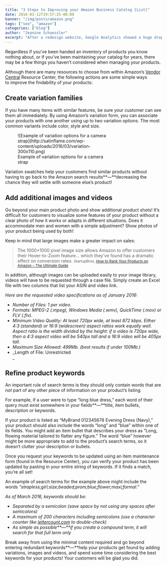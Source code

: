 ```yaml
---
title: "3 Steps to Improving your Amazon Business Catalog [List]"
date: 2016-03-12T19:57:25-06:00
banner: "/img/posts/amazon.png"
tags: ["seo", "amazon"]
categories: ["blog"]
author: "Jeanine Schoessler"
excerpt: "After a redesign website, Google Analytics showed a huge drop in bounce rate. The cause? Duplicating GA tags within my website’s code!"
---
```


Regardless if you’ve been handed an inventory of products you know nothing about, or if you’ve been maintaining your catalog for years, there may be a few things you haven’t considered when managing your products.

Although there are many resources to choose from within Amazon’s [Vendor Central](https://vendorcentral.amazon.com/gp/vendor/) Resource Center, the following actions are some simple ways to improve the findability of your products:

## Create variation families

If you have many items with similar features, be sure your customer can see them all immediately. By using Amazon’s variation form, you can associate your products with one another using up to two variation options. The most common variants include color, style and size.

<figure id="attachment_145" style="width: 300px" class="wp-caption aligncenter">![Example of variation options for a camera strap](http://satinflame.com/wp-content/uploads/2016/03/variation-300x110.png)

<figcaption class="wp-caption-text">Example of variation options for a camera strap</figcaption>

</figure>

Variation swatches help your customers find similar products without having to go back to the Amazon search results**—**decreasing the chance they will settle with someone else’s product!

## Add additional images and videos

Go beyond your main product photo and show additional product shots! It’s difficult for customers to visualize some features of your product without a clear photo of how it works or adapts in different situations. Does it accommodate men and women with a simple adjustment? Show photos of your product being used by both!

Keep in mind that large images make a greater impact on sales:

> The 1000×1000 pixel image size allows Amazon to offer customers their Hover-to-Zoom feature… which they’ve found has a dramatic effect on conversion rates. <small>StartupBros, [How to Rank Your Products on Amazon – The Ultimate Guide](http://startupbros.com/rank-amazon/) </small>

In addition, although images can be uploaded easily to your image library, videos will have to be requested through a case file. Simply create an Excel file with two columns that list your ASIN and video link.

_Here are the requested video specifications as of January 2016:_

*   _Number of Files: 1 per video._
*   _Formats: MPEG-2 (.mpeg), Windows Media (.wmv), QuickTime (.mov) or FLV (.flv)._
*   _Minimum Video Quality: At least 720px wide, at least 872 kbps. Either 4:3 (standard) or 16:9 (widescreen) aspect ratios work equally well. Aspect ratio is the width divided by the height: if a video is 720px wide, then a 4:3 aspect video will be 540px tall and a 16:9 video will be 405px tall._
*   _Maximum Size Allowed: 499Mb. (best results if under 100Mb.)_
*   _Length of File: Unrestricted  
    _

## Refine product keywords

An important rule of search terms is they should only contain words that are _not_ part of any other piece of information on your product’s listing.

For example, if a user were to type “long blue dress,” each word of their query must exist somewhere in your fields**—**title, item bullets, description or keywords.

If your product is listed as “MyBrand 012345678 Evening Dress (Navy),” your product should also include the words “long” and “blue” within one of its fields. You might add an item bullet that describes your dress as “Long, flowing material tailored to flatter any figure.” The word “blue” however might be more appropriate to add to the product’s search terms, so it doesn’t clutter your description or bullets.

Once you request your keywords to be updated using an item maintenance form (found in the Resource Center), you can verify your product has been updated by pasting in your entire string of keywords. If it finds a match, you’re all set!

An example of search terms for the example above might include the words _“strapless;girl;size;beaded;prom;blue;flower;maxi;formal.”_

_As of March 2016, keywords should be:_

*   _Separated by a semicolon (save space by not using any spaces after semicolons)_
*   _A maximum of 200 characters including semicolons (use a character counter like [lettercount.com](http://www.lettercount.com/) to double-check)_
*   _As simple as possible**—**if you create a compound term, it will search for that full term only_

Break away from using the minimal content required and go beyond entering redundant keywords**—**help your products get found by adding variations, images and videos, and spend some time considering the best keywords for your products! Your customers will be glad you did.